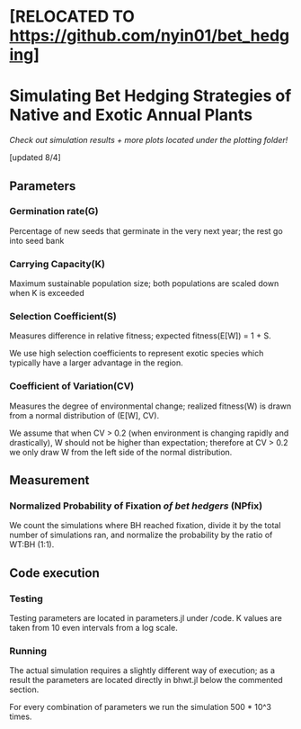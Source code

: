 # [RELOCATED TO https://github.com/nyin01/bet_hedging]

# Simulating Bet Hedging Strategies of Native and Exotic Annual Plants
*Check out simulation results + more plots located under the plotting folder!* 

[updated 8/4]

## Parameters
### Germination rate(G)
Percentage of new seeds that germinate in the very next year; the rest go into seed bank
### Carrying Capacity(K)
Maximum sustainable population size; both populations are scaled down when K is exceeded
### Selection Coefficient(S)
Measures difference in relative fitness; expected fitness(E[W]) = 1 + S.

We use high selection coefficients to represent exotic species which typically have a larger advantage in the region.
### Coefficient of Variation(CV)
Measures the degree of environmental change; realized fitness(W) is drawn from a normal distribution of (E[W], CV).

We assume that when CV > 0.2 (when environment is changing rapidly and drastically), W should not be higher than expectation; therefore at CV > 0.2 we only draw W from the left side of the normal distribution.

## Measurement
### Normalized Probability of Fixation *of bet hedgers* (NPfix)
We count the simulations where BH reached fixation, divide it by the total number of simulations ran, and normalize the probability by the ratio of WT:BH (1:1).

## Code execution
### Testing
Testing parameters are located in parameters.jl under /code. K values are taken from 10 even intervals from a log scale. 
### Running
The actual simulation requires a slightly different way of execution; as a result the parameters are located directly in bhwt.jl below the commented section.

For every combination of parameters we run the simulation 500 * 10^3 times.
